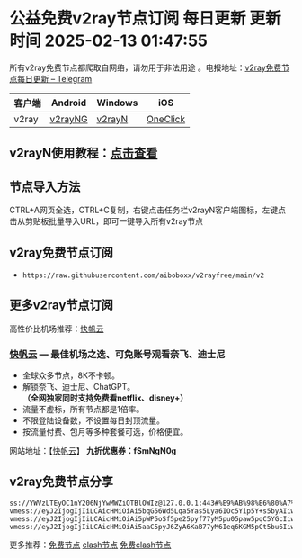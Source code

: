 # 公益免费v2ray节点订阅  每日更新  更新时间 2025-02-13 01:47:55  
所有v2ray免费节点都爬取自网络，请勿用于非法用途 。电报地址：[v2ray免费节点每日更新 – Telegram](https://t.me/s/v2raydailyupdate)

|  客户端  | Android  | Windows  | iOS  |
|  ----  | ----   | ----  |----  |
| v2ray  | [v2rayNG](https://v2rayng100.com/) | [v2rayN](https://v2rayn100.com/) | [OneClick](https://www.v2rayfree.eu.org/post/oneclick/) |
## v2rayN使用教程：[点击查看](https://v2rayn100.com/) 

## 节点导入方法  
CTRL+A网页全选，CTRL+C复制，右键点击任务栏v2rayN客户端图标，左键点击从剪贴板批量导入URL，即可一键导入所有v2ray节点  
## v2ray免费节点订阅  
- `https://raw.githubusercontent.com/aiboboxx/v2rayfree/main/v2`  
## 更多v2ray节点订阅  
高性价比机场推荐：[快帆云](https://kfyun.uk/?code=srOLpruw)

### [快帆云](https://kfyun.uk/?code=srOLpruw) — 最佳机场之选、可免账号观看奈飞、迪士尼

- 全球众多节点，8K不卡顿。
- 解锁奈飞、迪士尼、ChatGPT。**（全网独家同时支持免费看netflix、disney+）**
- 流量不虚标，所有节点都是1倍率。
- 不限登陆设备数，不设置每日封顶流量。
- 按流量付费、包月等多种套餐可选，价格便宜。

网站地址：【[快帆云](https://kfyun.uk/)】  **九折优惠券：fSmNgN0g**

## v2ray免费节点分享

```  
ss://YWVzLTEyOC1nY206NjYwMWZiOTBlOWIz@127.0.0.1:443#%E9%AB%98%E6%80%A7%E4%BB%B7%E6%AF%94%E6%9C%BA%E5%9C%BA%3Ahttps%3A%2F%2Fkfyun.uk
vmess://eyJ2IjogIjIiLCAicHMiOiAi5bqG56Wd5Lqa5Yas5Lya6IOc5Yip5Y+s5byAIiwgImFkZCI6ICJ3ZWIuNTEubGEiLCAicG9ydCI6ICI0NDMiLCAiYWlkIjogMCwgInNjeSI6ICJhdXRvIiwgIm5ldCI6ICJ0Y3AiLCAidHlwZSI6ICJub25lIiwgInRscyI6ICJ0bHMiLCAiaWQiOiAiODg4ODg4ODgtODg4OC04ODg4LTg4ODgtODg4ODg4ODg4ODg4IiwgInNuaSI6ICJ3ZWIuNTEubGEifQ==
vmess://eyJ2IjogIjIiLCAicHMiOiAi5pWP5oSf5pe25pyf77yM5pu05paw5pqC5YGcIiwgImFkZCI6ICJ3ZWIuNTEubGEiLCAicG9ydCI6ICI0NDMiLCAiYWlkIjogMCwgInNjeSI6ICJhdXRvIiwgIm5ldCI6ICJ0Y3AiLCAidHlwZSI6ICJub25lIiwgInRscyI6ICJ0bHMiLCAiaWQiOiAiYzZlODQwNzItMmU2OS00OTI4LTkwYWYtNDM2YjNmY2QwNjYzIiwgInNuaSI6ICJ3ZWIuNTEubGEifQ==
vmess://eyJ2IjogIjIiLCAicHMiOiAi5aaC5pyJ6ZyA6KaB77yM6Ieq6KGM5pCt5bu6IiwgImFkZCI6ICJ3ZWIuNTEubGEiLCAicG9ydCI6ICI0NDMiLCAiYWlkIjogMCwgInNjeSI6ICJhdXRvIiwgIm5ldCI6ICJ0Y3AiLCAidHlwZSI6ICJub25lIiwgInRscyI6ICJ0bHMiLCAiaWQiOiAiZTBjNmIzYjctOWY1Yi00YmQ2LTlhYmYtMjYwNjYzYWE0ZjFiIiwgInNuaSI6ICJ3ZWIuNTEubGEifQ==

```

更多推荐：[免费节点](https://clashgithub.com)  [clash节点](https://github.com/aiboboxx/clashfree)  [免费clash节点](https://clashbk.github.io/)